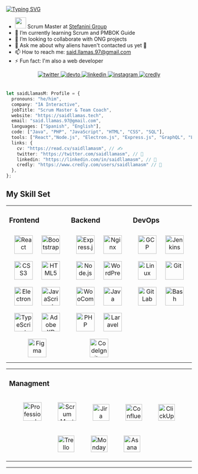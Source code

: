 [![Typing SVG](https://readme-typing-svg.herokuapp.com?font=Akshar&size=32&duration=3700&color=FFC107&center=true&vCenter=true&multiline=true&width=900&height=100&lines=Hi!;I'm+Said+Llamas;+)](https://git.io/typing-svg)

- <img src="https://media.giphy.com/media/WUlplcMpOCEmTGBtBW/giphy.gif" width="30"> Scrum Master at <a target="_blank" href="https://stefanini.com/es">Stefanini Group</a>
- 🌱 I’m currently learning Scrum and PMBOK Guide
- 👯 I’m looking to collaborate with ONG projects
- 💬 Ask me about why aliens haven't contacted us yet 🤪
- 📫 How to reach me: said.llamas.97@gmail.com
- ⚡ Fun fact: I'm also a web developer

<div align="center">
<a href="https://twitter.com/saidllamasm" target="_blank">
<img src=https://img.shields.io/badge/twitter-%2300acee.svg?&style=for-the-badge&logo=twitter&logoColor=white alt=twitter style="margin-bottom: 5px;" />
</a>
<a href="https://dev.to/saidllamasm" target="_blank">
<img src=https://img.shields.io/badge/dev.to-%2308090A.svg?&style=for-the-badge&logo=dev.to&logoColor=white alt=devto style="margin-bottom: 5px;" />
</a>
<a href="https://linkedin.com/in/saidllamasm" target="_blank">
<img src=https://img.shields.io/badge/linkedin-%231E77B5.svg?&style=for-the-badge&logo=linkedin&logoColor=white alt=linkedin style="margin-bottom: 5px;" />
</a>
</a>
<a href="https://instagram.com/saidllamasm" target="_blank">
<img src=https://img.shields.io/badge/instagram-E4405F.svg?&style=for-the-badge&logo=instagram&logoColor=white alt=instagram style="margin-bottom: 5px;" />
</a> 
<a href="https://www.credly.com/users/saidllamasm" target="_blank">
<img src=https://img.shields.io/badge/credly-FF6B00.svg?&style=for-the-badge&logo=credly&logoColor=white alt=credly style="margin-bottom: 5px;" />
</a> 
</div>  <br>

```ts
let saidLlamasM: Profile = {
  pronouns: "he/him",
  company: "IA Interactive",
  jobTitle: "Scrum Master & Team Coach",
  website: "https://saidllamas.tech",
  email: "said.llamas.97@gmail.com",
  languages: ["Spanish", "English"],
  code: ["Java", "PHP", "JavaScript", "HTML", "CSS", "SQL"],
  tools: ["React","Node.js", "Electron.js", "Express.js", "GraphQL", "Laravel", "CodeIgniter"],
  links: {
    cv: "https://read.cv/saidllamasm", // ✍️
    twitter: "https://twitter.com/saidllamasm", // 🐤
    linkedin: "https://linkedin.com/in/saidllamasm", // 💼
    credly: "https://www.credly.com/users/saidllamasm" // 🪪
  },
};
```


## My Skill Set  
<table><tr><td valign="top" width="33%"> 

### Frontend  
<div align="center">  
<img style="margin: 10px" src="https://profilinator.rishav.dev/skills-assets/react-original-wordmark.svg" alt="React" height="50" />  
<img style="margin: 10px" src="https://profilinator.rishav.dev/skills-assets/bootstrap-plain.svg" alt="Bootstrap" height="50" />  
<img style="margin: 10px" src="https://profilinator.rishav.dev/skills-assets/css3-original-wordmark.svg" alt="CSS3" height="50" />  
<img style="margin: 10px" src="https://profilinator.rishav.dev/skills-assets/html5-original-wordmark.svg" alt="HTML5" height="50" />  
<img style="margin: 10px" src="https://profilinator.rishav.dev/skills-assets/electron-original.svg" alt="Electron" height="50" />  
<img style="margin: 10px" src="https://profilinator.rishav.dev/skills-assets/javascript-original.svg" alt="JavaScript" height="50" />  
<img style="margin: 10px" src="https://profilinator.rishav.dev/skills-assets/typescript-original.svg" alt="TypeScript" height="50" />
<img style="margin: 10px" src="https://profilinator.rishav.dev/skills-assets/adobexd.png" alt="Adobe XD" height="50">
<img style="margin: 10px" src="https://profilinator.rishav.dev/skills-assets/figma-icon.svg" alt="Figma" height="50">
</div></td><td valign="top" width="33%">

### Backend  
<div align="center">  
<img style="margin: 10px" src="https://profilinator.rishav.dev/skills-assets/express-original-wordmark.svg" alt="Express.js" height="50" />  
<img style="margin: 10px" src="https://profilinator.rishav.dev/skills-assets/nginx-original.svg" alt="Nginx" height="50" />
<img style="margin: 10px" src="https://profilinator.rishav.dev/skills-assets/nodejs-original-wordmark.svg" alt="Node.js" height="50" />  
<img style="margin: 10px" src="https://profilinator.rishav.dev/skills-assets/wordpress.png" alt="WordPress" height="50">
<img style="margin: 10px" src="https://profilinator.rishav.dev/skills-assets/woocommerce.png" alt="WooCommerce" height="50">
<img style="margin: 10px" src="https://profilinator.rishav.dev/skills-assets/java-original-wordmark.svg" alt="Java" height="50">
<img style="margin: 10px" src="https://profilinator.rishav.dev/skills-assets/php-original.svg" alt="PHP" height="50" />    
<img style="margin: 10px" src="https://profilinator.rishav.dev/skills-assets/laravel-plain-wordmark.svg" alt="Laravel" height="50" />  
<img style="margin: 10px" src="https://profilinator.rishav.dev/skills-assets/codeigniter.svg" alt="CodeIgniter" height="50" />

</div></td><td valign="top" width="33%">

### DevOps  
<div align="center">  
<img style="margin: 10px" src="https://profilinator.rishav.dev/skills-assets/google_cloud-icon.svg" alt="GCP" height="50">
<img style="margin: 10px" src="https://profilinator.rishav.dev/skills-assets/jenkins-icon.svg" alt="Jenkins" height="50">
<img style="margin: 10px" src="https://profilinator.rishav.dev/skills-assets/linux-original.svg" alt="Linux" height="50" />  
<img style="margin: 10px" src="https://profilinator.rishav.dev/skills-assets/git-scm-icon.svg" alt="Git" height="50" />  
<img style="margin: 10px" src="https://profilinator.rishav.dev/skills-assets/gitlab.svg" alt="GitLab" height="50" />  
<img style="margin: 10px" src="https://profilinator.rishav.dev/skills-assets/gnu_bash-icon.svg" alt="Bash" height="50" />  

</div></td></tr>

</table>  

<table><tr><td valign="top" width="99%"> 

### Managment  
<div align="center">  
<img style="margin: 20px" src="https://raw.githubusercontent.com/saidllamasm/saidllamasm/master/icons/psm1.png" alt="Professional Scrum Master™ I (PSM I)" height="50" />  
<img style="margin: 20px" src="https://raw.githubusercontent.com/saidllamasm/saidllamasm/master/icons/smpc.png" alt="Scrum Master Professional Certificate" height="50" />  
<img style="margin: 20px" src="https://raw.githubusercontent.com/saidllamasm/saidllamasm/master/icons/jira.png" alt="Jira" height="45" />  
<img style="margin: 20px" src="https://raw.githubusercontent.com/saidllamasm/saidllamasm/master/icons/confluence.svg" alt="Confluence" height="45" />
<img style="margin: 20px" src="https://raw.githubusercontent.com/saidllamasm/saidllamasm/master/icons/clickup.png" alt="ClickUp" height="45" />  
<img style="margin: 20px" src="https://raw.githubusercontent.com/saidllamasm/saidllamasm/master/icons/Trello.png" alt="Trello" height="45" />
<img style="margin: 20px" src="https://raw.githubusercontent.com/saidllamasm/saidllamasm/master/icons/monday.png" alt="Monday" height="45" />
<img style="margin: 20px" src="https://raw.githubusercontent.com/saidllamasm/saidllamasm/b1a600d50854e1384483a6a2e57691be2017e9fc/icons/asana.svg" alt="Asana" height="45" />

</div></td>
</tr>

</table>  

---
